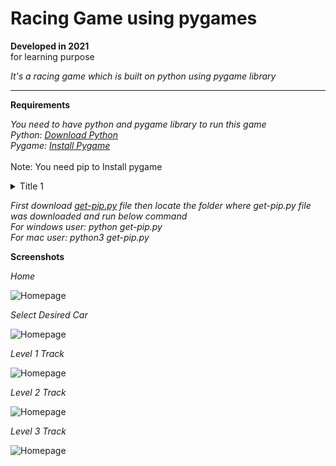 # Racing Game using pygames

**Developed in 2021** <br />
for learning purpose <br />

*It's a racing game which is built on python using pygame library*<br />

- - - -

**Requirements**

*You need to have python and pygame library to run this game*<br />
*Python: [Download Python](https://www.python.org/downloads/ "Download Python")*<br />
*Pygame: [Install Pygame](https://www.pygame.org/wiki/GettingStarted#Further%20info%20on%20installation "Install Pygame")*<br /><br />
Note: You need pip to Install pygame<br />
<details>
   <summary>Title 1</summary>
   <p>Content 1 Content 1 Content 1 Content 1 Content 1</p>
 </details>
 
*First download [get-pip.py](https://bootstrap.pypa.io/get-pip.py "get-pip.py") file then locate the folder where get-pip.py file was downloaded and run below command*<br />
*For windows user: python get-pip.py*<br />
*For mac user: python3 get-pip.py*<br />


**Screenshots**

_Home_<br />

![Homepage](https://github.com/sahilachhava/RacingGame-using-pygames/blob/main/screenshots/home.jpg)<br />

_Select Desired Car_<br />

![Homepage](https://github.com/sahilachhava/RacingGame-using-pygames/blob/main/screenshots/car-select.jpg)<br />

_Level 1 Track_<br />

![Homepage](https://github.com/sahilachhava/RacingGame-using-pygames/blob/main/screenshots/level-1.jpg)<br />

_Level 2 Track_<br />

![Homepage](https://github.com/sahilachhava/RacingGame-using-pygames/blob/main/screenshots/level-2.jpg)<br />

_Level 3 Track_<br />

![Homepage](https://github.com/sahilachhava/RacingGame-using-pygames/blob/main/screenshots/level-3.jpg)
<br />